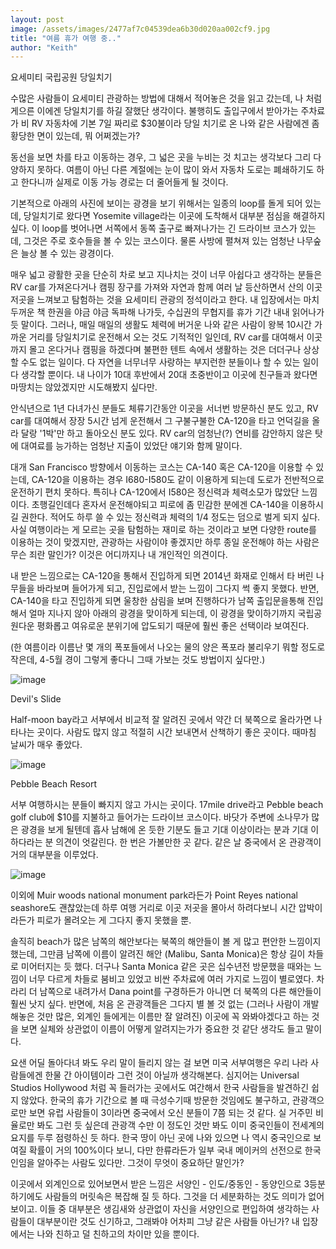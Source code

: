 ```yaml
---
layout: post
image: /assets/images/2477af7c04539dea6b30d020aa002cf9.jpg
title: "여름 휴가 여행 중.."
author: "Keith"
---
```



요세미티 국립공원 당일치기




수많은 사람들이 요세미티 관광하는 방법에 대해서 적어놓은 것을 읽고 갔는데, 나 처럼 게으른 이에겐 당일치기를 하길 잘했단 생각이다. 불행히도 출입구에서 받아가는 주차료가 비 RV 자동차에 기본 7일 짜리로 $30불이라 당일 치기로 온 나와 같은 사람에겐 좀 황당한 면이 있는데, 뭐 어쩌겠는가?




동선을 보면 차를 타고 이동하는 경우, 그 넓은 곳을 누비는 것 치고는 생각보다 그리 다양하지 못하다. 여름이 아닌 다른 계절에는 눈이 많이 와서 자동차 도로는 폐쇄하기도 하고 한다니까 실제로 이동 가능 경로는 더 줄어들게 될 것이다. 




기본적으로 아래의 사진에 보이는 광경을 보기 위해서는 일종의 loop를 돌게 되어 있는데, 당일치기로 왔다면 Yosemite village라는 이곳에 도착해서 대부분 점심을 해결하지 싶다. 이 loop를 벗어나면 서쪽에서 동쪽 출구로 빠져나가는 긴 드라이브 코스가 있는데, 그것은 주로 호수들을 볼 수 있는 코스이다. 물론 사방에 펼쳐져 있는 엄청난 나무숲은 늘상 볼 수 있는 광경이다. 




매우 넓고 광활한 곳을 단순히 차로 보고 지나치는 것이 너무 아쉽다고 생각하는 분들은 RV car를 가져온다거나 캠핑 장구를 가져와 자연과 함께 여러 날 등산하면서 산의 이곳 저곳을 느껴보고 탐험하는 것을 요세미티 관광의 정석이라고 한다. 내 입장에서는 마치 두꺼운 책 한권을 야금 야금 독파해 나가듯, 수십권의 무협지를 휴가 기간 내내 읽어나가듯 말이다. 그러나, 매일 매일의 생활도 체력에 버거운 나와 같은 사람이 왕복 10시간 가까운 거리를 당일치기로 운전해서 오는 것도 기적적인 일인데, RV car를 대여해서 이곳 까지 몰고 온다거나 캠핑을 하겠다며 불편한 텐트 속에서 생활하는 것은 더더구나 상상할 수도 없는 일이다. 다 자연을 너무너무 사랑하는 부지런한 분들이나 할 수 있는 일이다 생각할 뿐이다. 내 나이가 10대 후반에서 20대 초중반이고 이곳에 친구들과 왔다면 마땅치는 않았겠지만 시도해봤지 싶다만.




안식년으로 1년 다녀가신 분들도 체류기간동안 이곳을 서너번 방문하신 분도 있고, RV car를 대여해서 장장 5시간 넘게 운전해서 그 구불구불한 CA-120을 타고 언덕길을 올라 달랑 '1박'만 하고 돌아오신 분도 있다. RV car의 엄청난(?) 연비를 감안하지 않은 탓에 대여료를 능가하는 엄청난 지출이 있었단 얘기와 함께 말이다.




대개 San Francisco 방향에서 이동하는 코스는 CA-140 혹은 CA-120을 이용할 수 있는데, CA-120을 이용하는 경우 I680-I580도 같이 이용하게 되는데 도로가 전반적으로 운전하기 편치 못하다. 특히나 CA-120에서 I580은 정신력과 체력소모가 많았단 느낌이다. 초행길인데다 혼자서 운전해야되고 피로에 좀 민감한 분에겐 CA-140을 이용하시길 권한다. 적어도 하루 쓸 수 있는 정신력과 체력의 1/4 정도는 덤으로 벌게 되지 싶다. 사실 여행이라는 게 모르는 곳을 탐험하는 재미로 하는 것이라고 보면 다양한 route를 이용하는 것이 맞겠지만, 관광하는 사람이야 좋겠지만 하루 종일 운전해야 하는 사람은 무슨 죄란 말인가? 이것은 어디까지나 내 개인적인 의견이다.




내 받은 느낌으로는 CA-120을 통해서 진입하게 되면 2014년 화재로 인해서 타 버린 나무들을 바라보며 들어가게 되고, 진입로에서 받는 느낌이 그다지 썩 좋지 못했다. 반면, CA-140을 타고 진입하게 되면 울창한 삼림을 보며 진행하다가 남쪽 출입문을통해 진입해서 얼마 지나지 않아 아래의 광경을 맞이하게 되는데, 이 광경을 맞이하기까지 국립공원다운 평화롭고 여유로운 분위기에 압도되기 때문에 훨씬 좋은 선택이라 보여진다.




(한 여름이라 이름난 몇 개의 폭포들에서 나오는 물의 양은 폭포라 불리우기 뭐할 정도로 작은데, 4-5월 경이 그렇게 좋다니 그때 가보는 것도 방법이지 싶다만.) 



![image](/assets/images/2477af7c04539dea6b30d020aa002cf9.jpg)







Devil's Slide




Half-moon bay라고 서부에서 비교적 잘 알려진 곳에서 약간 더 북쪽으로 올라가면 나타나는 곳이다. 사람도 많지 않고 적절히 시간 보내면서 산책하기 좋은 곳이다. 때마침 날씨가 매우 좋았다. 



![image](/assets/images/fbaa13de5f552a34489a49bb34fd662e.jpg)




Pebble Beach Resort




서부 여행하시는 분들이 빠지지 않고 가시는 곳이다. 17mile drive라고 Pebble beach golf club에 $10를 지불하고 들어가는 드라이브 코스이다. 바닷가 주변에 소나무가 많은 광경을 보게 될텐데 흡사 남해에 온 듯한 기분도 들고 기대 이상이라는 분과 기대 이하다라는 분 의견이 엇갈린다. 한 번은 가볼만한 곳 같다. 같은 날 중국에서 온 관광객이 거의 대부분을 이루었다.



![image](/assets/images/d2552d7d4425ef0bc9570c4a21cbd0a0.jpg)




이외에 Muir woods national monument park라든가 Point Reyes national seashore도 괜찮았는데 하루 여행 거리로 이곳 저곳을 몰아서 하려다보니 시간 압박이라든가 피로가 몰려오는 게 그다지 좋지 못했을 뿐. 




솔직히 beach가 많은 남쪽의 해안보다는 북쪽의 해안들이 볼 게 많고 편안한 느낌이지 했는데, 그만큼 남쪽에 이름이 알려진 해안 (Malibu, Santa Monica)은 항상 길이 차들로 미어터지는 듯 했다. 더구나 Santa Monica 같은 곳은 십수년전 방문했을 때와는 느낌이 너무 다르게 차들로 붐비고 있었고 비싼 주차료에 여러 가지로 느낌이 별로였다. 차라리 더 남쪽으로 내려가서 Dana point를 구경하든가 아니면 더 북쪽의 다른 해안들이 훨씬 낫지 싶다. 반면에, 처음 온 관광객들은 그다지 별 볼 것 없는 (그러나 사람이 개발해놓은 것만 많은, 외계인 들에게는 이름만 잘 알려진) 이곳에 꼭 와봐야겠다고 하는 것을 보면 실체와 상관없이 이름이 어떻게 알려지는가가 중요한 것 같단 생각도 들고 말이다.


요샌 어딜 돌아다녀 봐도 우리 말이 들리지 않는 걸 보면 미국 서부여행은 우리 나라 사람들에겐 한물 간 아이템이라 그런 것이 아닐까 생각해본다. 심지어는 Universal Studios Hollywood 처럼 꼭 들러가는 곳에서도 여간해서 한국 사람들을 발견하긴 쉽지 않았다. 한국의 휴가 기간으로 볼 때 극성수기때 방문한 것임에도 불구하고, 관광객으로만 보면 유럽 사람들이 3이라면 중국에서 오신 분들이 7쯤 되는 것 같다. 실 거주민 비율로만 봐도 그런 듯 싶은데 관광객 수만 이 정도인 것만 봐도 이미 중국인들이 전세계의 요지를 두루 점령하신 듯 하다. 한국 땅이 아닌 곳에 나와 있으면 나 역시 중국인으로 보여질 확률이 거의 100%이다 보니, 다만 한류라든가 일부 국내 메이커의 선전으로 한국인임을 알아주는 사람도 있다만. 그것이 무엇이 중요하단 말인가? 




이곳에서 외계인으로 있어보면서 받은 느낌은 서양인 - 인도/중동인 - 동양인으로 3등분 하기에도 사람들의 머릿속은 복잡해 질 듯 하다. 그것을 더 세분화하는 것도 의미가 없어보이고. 이들 중 대부분은 생김새와 상관없이 자신을 서양인으로 편입하여 생각하는 사람들이 대부분이란 것도 신기하고, 그래봐야 어차피 그냥 같은 사람들 아닌가? 내 입장에서는 나와 친하고 덜 친하고의 차이만 있을 뿐이다.





